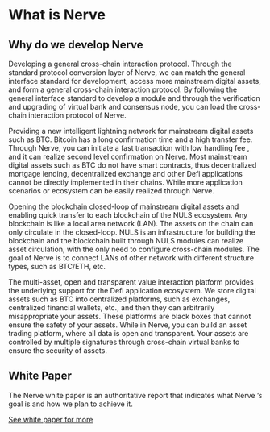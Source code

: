 # What is Nerve
## Why do we develop Nerve
 Developing a general cross-chain interaction protocol. Through the standard protocol conversion layer of Nerve, we can match the general interface standard for development, access more mainstream digital assets, and form a general cross-chain interaction protocol. By following the general interface standard to develop a module and through the verification and upgrading of virtual bank and consensus node, you can load the cross-chain interaction protocol of Nerve.   
 
 Providing a new intelligent lightning network for mainstream digital assets such as BTC. Bitcoin has a long confirmation time and a high transfer fee. Through Nerve, you can initiate a fast transaction with low handling fee , and it can realize second level confirmation on Nerve. Most mainstream digital assets such as BTC do not have smart contracts, thus decentralized mortgage lending, decentralized exchange and other Defi applications cannot be directly implemented in their chains. While more application scenarios or ecosystem can be easily realized through Nerve.  
 
 Opening the blockchain closed-loop of mainstream digital assets and enabling quick transfer to each blockchain of the NULS ecosystem. Any blockchain is like a local area network (LAN). The assets on the chain can only circulate in the closed-loop. NULS is an infrastructure for building the blockchain and the blockchain built through NULS modules can realize asset circulation, with the only need to configure cross-chain modules. The goal of Nerve is to connect LANs of other network with different structure types, such as BTC/ETH, etc.  
 
 The multi-asset, open and transparent value interaction platform provides the underlying support for the Defi application ecosystem. We store digital assets such as BTC into centralized platforms, such as exchanges, centralized financial wallets, etc., and then they can arbitrarily misappropriate your assets. These platforms are black boxes that cannot ensure the safety of your assets. While in Nerve, you can build an asset trading platform, where all data is open and transparent. Your assets are controlled by multiple signatures through cross-chain virtual banks to ensure the security of assets.
 

## White Paper
 The Nerve white paper is an authoritative report that indicates what Nerve ’s goal is and how we plan to achieve it.

[See white paper for more](http://nervefiles.oss-us-west-1.aliyuncs.com/wp/Nerve_WhitePaper_v1.00.pdf)
